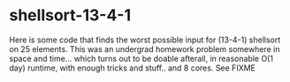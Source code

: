 # shellsort-13-4-1

Here is some code that finds the worst possible input for (13-4-1) shellsort on 25 elements. This was an undergrad homework problem somewhere in space and time... 
which turns out to be doable afterall, in reasonable O(1 day) runtime, with enough tricks and stuff.. and 8 cores. See FIXME
